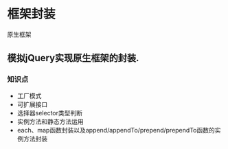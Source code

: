 
# 框架封装
原生框架
## 模拟jQuery实现原生框架的封装.
### 知识点
* 工厂模式
* 可扩展接口
* 选择器selector类型判断
* 实例方法和静态方法运用
* each、map函数封装以及append/appendTo/prepend/prependTo函数的实例方法封装

